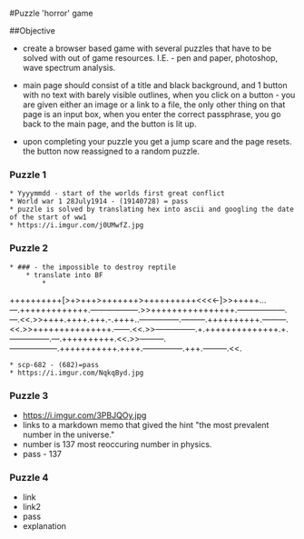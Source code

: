 #Puzzle 'horror' game

##Objective
* create a browser based game with several puzzles that have to be solved with out of game resources. I.E. - pen and paper, photoshop, wave spectrum analysis. 

* main page should consist of a title and black background, and 1 button with no text with barely visible outlines, when you click on a button - you are given either an image or a link to a file, the only other thing on that page is an input box, when you enter the correct passphrase, you go back to the main page, and the button is lit up. 

* upon completing your puzzle you get a jump scare and the page resets. the button now reassigned to a random puzzle. 

### Puzzle 1 
	* Yyyymmdd - start of the worlds first great conflict
	* World war 1 28July1914 - (19140728) = pass
	* puzzle is solved by translating hex into ascii and googling the date of the start of ww1 
    * https://i.imgur.com/j0UMwfZ.jpg
### Puzzle 2 
	* ### - the impossible to destroy reptile 
		* translate into BF
			* 
++++++++++[>+>+++>+++++++>++++++++++<<<<-]>>+++++…—.+++++++++++++.——————.>>++++++++++++++++.——————.—.<<.>>++++.++++.+++.-.++++..—————.———.++++++++++.———.<<.>>+++++++++++++++.——.<<.>>—————.+.++++++++++++++.+.—————.—.++++++++++.<<.>>———.——————.+++++++++++.++++.—————.+++.———.<<.

	* scp-682 - (682)=pass
    * https://i.imgur.com/NqkqByd.jpg


### Puzzle 3
* https://i.imgur.com/3PBJQOy.jpg
* links to a markdown memo that gived the hint "the most prevalent number in the universe."
* number is 137 most reoccuring number in physics. 
* pass - 137

### Puzzle 4
* link
* link2 
* pass
* explanation